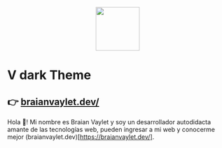 <p align="center" width="200">
   <img align="center" width="100" src="https://raw.githubusercontent.com/BraianVaylet/v-dark-theme/main/logo-v-dark150px.png" />   
</p>

# V dark Theme

## 👉 [braianvaylet.dev/](https://braianvaylet.dev/)

Hola 👋! Mi nombre es Braian Vaylet y soy un desarrollador autodidacta amante de las tecnologías web, pueden ingresar a mi web y conocerme mejor (braianvaylet.dev)[https://braianvaylet.dev/].

